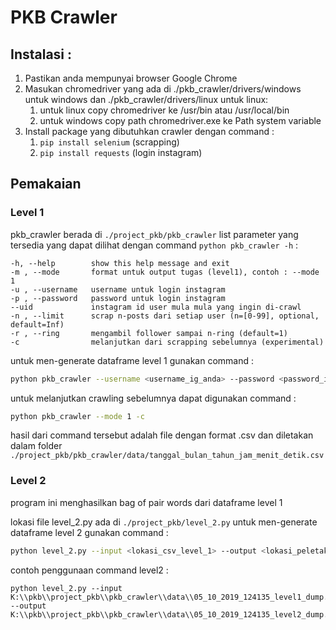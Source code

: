 # PKB Crawler

## Instalasi :
1. Pastikan anda mempunyai browser Google Chrome
2. Masukan chromedriver yang ada di ./pkb_crawler/drivers/windows untuk windows dan ./pkb_crawler/drivers/linux untuk linux:
    1. untuk linux copy chromedriver ke /usr/bin atau /usr/local/bin
    2. untuk windows copy path chromedriver.exe ke Path system variable
3. Install package yang dibutuhkan crawler dengan command :
    1. `pip install selenium` (scrapping)
    2. `pip install requests` (login instagram)

## Pemakaian
### Level 1
pkb_crawler berada di `./project_pkb/pkb_crawler`
list parameter yang tersedia yang dapat dilihat dengan command `python pkb_crawler -h` :

```
-h, --help        show this help message and exit
-m , --mode       format untuk output tugas (level1), contoh : --mode 1
-u , --username   username untuk login instagram 
-p , --password   password untuk login instagram
--uid             instagram id user mula mula yang ingin di-crawl
-n , --limit      scrap n-posts dari setiap user (n=[0-99], optional, default=Inf)
-r , --ring       mengambil follower sampai n-ring (default=1)
-c                melanjutkan dari scrapping sebelumnya (experimental)
```

untuk men-generate dataframe level 1 gunakan command :

```bash
python pkb_crawler --username <username_ig_anda> --password <password_ig_anda> --uid <id_instagram_yang_ingin_dicrawl> --ring n --mode 1
```

untuk melanjutkan crawling sebelumnya dapat digunakan command :
```bash
python pkb_crawler --mode 1 -c
```

hasil dari command tersebut adalah file dengan format .csv dan diletakan dalam folder `./project_pkb/pkb_crawler/data/tanggal_bulan_tahun_jam_menit_detik.csv`

### Level 2
program ini menghasilkan bag of pair words dari dataframe level 1

lokasi file level_2.py ada di `./project_pkb/level_2.py`
untuk men-generate dataframe level 2 gunakan command :
```bash
python level_2.py --input <lokasi_csv_level_1> --output <lokasi_peletakan_csv_level_2>
```

contoh penggunaan command level2 :
```
python level_2.py --input K:\\pkb\\project_pkb\\pkb_crawler\\data\\05_10_2019_124135_level1_dump.csv --output K:\\pkb\\project_pkb\\pkb_crawler\\data\\05_10_2019_124135_level2_dump.csv
```
